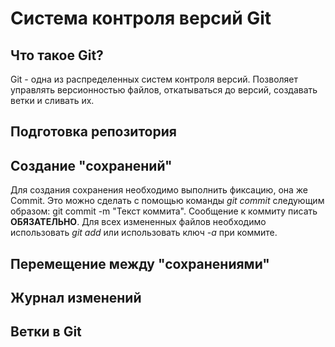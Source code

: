 # Система контроля версий Git

## Что такое Git?

Git - одна из распределенных систем контроля версий. Позволяет управлять версионностью файлов, откатываться до версий, создавать ветки и сливать их.

## Подготовка репозитория

## Создание "сохранений"

Для создания сохранения необходимо выполнить фиксацию, она же Commit. Это можно сделать с помощью команды *git commit* следующим образом: git commit -m "Текст коммита". Сообщение к коммиту писать **ОБЯЗАТЕЛЬНО**.
Для всех измененных файлов необходимо использовать *git add* или использовать ключ *-a* при коммите.

## Перемещение между "сохранениями"

## Журнал изменений

## Ветки в Git
